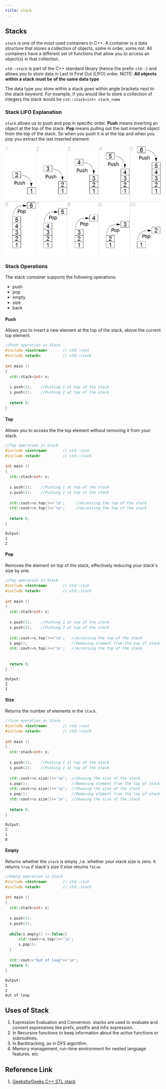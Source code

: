 ```yaml
---
title: stack
---
```


## Stacks

`stack` is one of the most used containers in C++. A container is a data structure that stores a collection of objects, some in order, some not. All containers have a different set of functions that allow you to access an object(s) in that collection.

`std::stack` is part of the C++ standard library (hence the prefix `std::`) and allows you to store data in Last In First Out (LIFO) order. NOTE: **All objects within a stack must be of the same data type**

The data type you store within a stack goes within angle brackets next to the stack keyword. For example, if you would like to store a collection of integers the stack would be `std::stack<int> stack_name`

### Stack LIFO Explanation

`stack` allows us to push and pop in specific order. **Push** means inserting an object at the top of the stack. **Pop** means pulling out the last inserted object from the top of the stack. So when you push it is at the top and when you pop you extract the last inserted element.

![alt text](https://github.com/mohammadaziz313/helloworld/blob/master/Lifo_stack.png "LIFO Stack Push and Pop Example")

### Stack Operations

The stack container supports the following operations:   
  - push
  - pop
  - empty
  - size
  - back

#### Push

Allows you to insert a new element at the top of the stack, above the current top element.

```cpp
//Push operation in Stack
#include <iostream>       // std::cout
#include <stack>          // std::stack

int main ()
{
  std::stack<int> s;

  s.push(1);    //Pushing 1 at top of the stack
  s.push(2);    //Pushing 2 at top of the stack
  
  return 0;
}
```

#### Top

Allows you to access the the top element without removing it from your stack. 

```cpp
//Top operation in Stack
#include <iostream>       // std::cout
#include <stack>          // std::stack

int main ()
{
  std::stack<int> s;

  s.push(1);    //Pushing 1 at top of the stack
  s.push(2);    //Pushing 2 at top of the stack
  
  std::cout<<s.top()<<'\n';     //Accessing the top of the stack
  std::cout<<s.top()<<'\n';     //Accessing the top of the stack
  
  return 0;
}
```
    
    Output:
    2
    2

#### Pop

Removes the element on top of the stack, effectively reducing your stack's size by one.

```cpp
//Pop operation in Stack
#include <iostream>       // std::cout
#include <stack>          // std::stack

int main ()
{
  std::stack<int> s;

  s.push(1);    //Pushing 1 at top of the stack
  s.push(2);    //Pushing 2 at top of the stack
  
  std::cout<<s.top()<<'\n';   //Accessing the top of the stack
  s.pop();                    //Removing element from the top of stack
  std::cout<<s.top()<<'\n';   //Accessing the top of the stack
  
  
  return 0;
}
```
    
    Output:
    2
    1

#### Size

Returns the number of elements in the `stack`.

```cpp
//Size operation in Stack
#include <iostream>       // std::cout
#include <stack>          // std::stack

int main ()
{
  std::stack<int> s;

  s.push(1);    //Pushing 1 at top of the stack      
  s.push(2);    //Pushing 2 at top of the stack
  
  std::cout<<s.size()<<'\n';  //Showing the size of the stack
  s.pop();                    //Removing element from the top of stack
  std::cout<<s.size()<<'\n';  //Showing the size of the stack
  s.pop();                    //Removing element from the top of stack
  std::cout<<s.size()<<'\n';  //Showing the size of the stack
  
  return 0;
}
```
    
    Output:
    2
    1
    0

#### Empty

Returns whether the `stack` is empty ,i.e. whether your stack size is zero.
It returns `true` if stack's size 0 else returns `false` 

```cpp
//Empty operation in Stack
#include <iostream>       // std::cout
#include <stack>          // std::stack

int main ()
{
  std::stack<int> s;

  s.push(1);
  s.push(2);
  
  while(s.empty() != false){
      std::cout<<s.top()<<'\n';
      s.pop();
  }
  
  std::cout<<"Out of loop"<<'\n';
  return 0;
}
```
    
    Output:
    2
    1
    Out of loop
    
## Uses of Stack

1. Expression Evaluation and Conversion.
   stacks are used to evaluate and convert expressions like prefx, postfix and infix expression. 
2. In Recursive functions to keep information about the active functions or subroutines.
3. In Backtracking, as in DFS algorithm.
4. Memory management, run-time environment for nested language features. etc

## Reference Link
1. [GeeksforGeeks C++ STL stack](https://www.geeksforgeeks.org/stack-in-cpp-stl/)

